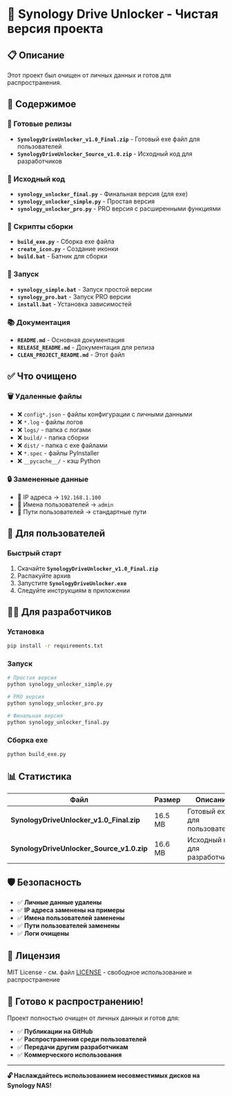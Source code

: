 # 🧹 Synology Drive Unlocker - Чистая версия проекта

## 📋 Описание
Этот проект был очищен от личных данных и готов для распространения.

## 📁 Содержимое

### 🎯 Готовые релизы
- **`SynologyDriveUnlocker_v1.0_Final.zip`** - Готовый exe файл для пользователей
- **`SynologyDriveUnlocker_Source_v1.0.zip`** - Исходный код для разработчиков

### 📂 Исходный код
- **`synology_unlocker_final.py`** - Финальная версия (для exe)
- **`synology_unlocker_simple.py`** - Простая версия
- **`synology_unlocker_pro.py`** - PRO версия с расширенными функциями

### 🔧 Скрипты сборки
- **`build_exe.py`** - Сборка exe файла
- **`create_icon.py`** - Создание иконки
- **`build.bat`** - Батник для сборки

### 🚀 Запуск
- **`synology_simple.bat`** - Запуск простой версии
- **`synology_pro.bat`** - Запуск PRO версии
- **`install.bat`** - Установка зависимостей

### 📚 Документация
- **`README.md`** - Основная документация
- **`RELEASE_README.md`** - Документация для релиза
- **`CLEAN_PROJECT_README.md`** - Этот файл

## ✅ Что очищено

### 🗑️ Удаленные файлы
- ❌ `config*.json` - файлы конфигурации с личными данными
- ❌ `*.log` - файлы логов
- ❌ `logs/` - папка с логами
- ❌ `build/` - папка сборки
- ❌ `dist/` - папка с exe файлами
- ❌ `*.spec` - файлы PyInstaller
- ❌ `__pycache__/` - кэш Python

### 🔒 Замененные данные
- 🔄 IP адреса → `192.168.1.100`
- 🔄 Имена пользователей → `admin`
- 🔄 Пути пользователей → стандартные пути

## 🎯 Для пользователей

### Быстрый старт
1. Скачайте **`SynologyDriveUnlocker_v1.0_Final.zip`**
2. Распакуйте архив
3. Запустите **`SynologyDriveUnlocker.exe`**
4. Следуйте инструкциям в приложении

## 👨‍💻 Для разработчиков

### Установка
```bash
pip install -r requirements.txt
```

### Запуск
```bash
# Простая версия
python synology_unlocker_simple.py

# PRO версия
python synology_unlocker_pro.py

# Финальная версия
python synology_unlocker_final.py
```

### Сборка exe
```bash
python build_exe.py
```

## 📊 Статистика

| Файл | Размер | Описание |
|------|--------|----------|
| **SynologyDriveUnlocker_v1.0_Final.zip** | 16.5 MB | Готовый exe для пользователей |
| **SynologyDriveUnlocker_Source_v1.0.zip** | 16.6 MB | Исходный код для разработчиков |

## 🛡️ Безопасность

- ✅ **Личные данные удалены**
- ✅ **IP адреса заменены на примеры**
- ✅ **Имена пользователей заменены**
- ✅ **Пути пользователей заменены**
- ✅ **Логи очищены**

## 📝 Лицензия

MIT License - см. файл [LICENSE](LICENSE) - свободное использование и распространение

## 🎉 Готово к распространению!

Проект полностью очищен от личных данных и готов для:
- ✅ **Публикации на GitHub**
- ✅ **Распространения среди пользователей**
- ✅ **Передачи другим разработчикам**
- ✅ **Коммерческого использования**

---

**🔓 Наслаждайтесь использованием несовместимых дисков на Synology NAS!**
